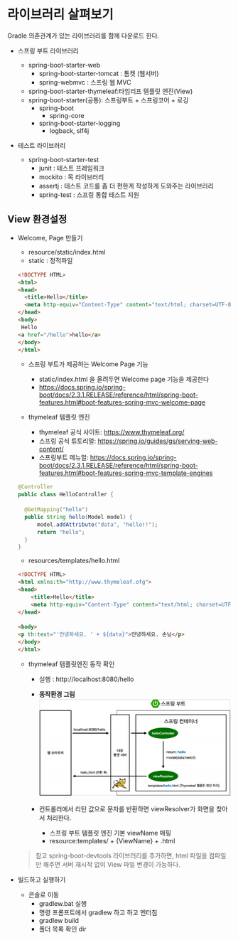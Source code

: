 # 라이브러리 살펴보기
Gradle 의존관계가 있는 라이브러리를 함께 다운로드 한다. 

* 스프링 부트 라이브러리
    - spring-boot-starter-web
        + spring-boot-starter-tomcat : 톰켓 (웹서버)
        + spring-webmvc : 스프링 웹 MVC
    - spring-boot-starter-thymeleaf:타임리프 템플릿 엔진(View)
    - spring-boot-starter(공통): 스프링부트 + 스프링코어 + 로깅
        + spring-boot
            + spring-core
        + spring-boot-starter-logging
            + logback, slf4j


* 테스트 라이브러리
    - spring-boot-starter-test
        + junit : 테스트 프레임워크
        + mockito : 목 라이브러리
        + assertj : 테스트 코드를 좀 더 편한게 작성하게 도와주는 라이브러리
        + spring-test : 스프링 통합 테스트 지원

## View 환경설정
* Welcome, Page 만들기
    - resource/static/index.html
    - static : 정적파일
  ```html
  <!DOCTYPE HTML>
  <html>
  <head>
    <title>Hello</title>
    <meta http-equiv="Content-Type" content="text/html; charset=UTF-8" />
  </head>
  <body>
   Hello
  <a href="/hello">hello</a>
  </body>
  </html>
  ```
    - 스프링 부트가 제공하는 Welcome Page 기능
        + static/index.html 을 올려두면 Welcome page 기능을 제공한다
        + https://docs.spring.io/spring-boot/docs/2.3.1.RELEASE/reference/html/spring-boot-features.html#boot-features-spring-mvc-welcome-page

    - thymeleaf 템플릿 엔진
        + thymeleaf 공식 사이트: https://www.thymeleaf.org/
        + 스프링 공식 튜토리얼: https://spring.io/guides/gs/serving-web-content/
        + 스프링부트 메뉴얼: https://docs.spring.io/spring-boot/docs/2.3.1.RELEASE/reference/html/spring-boot-features.html#boot-features-spring-mvc-template-engines

  ```java
  @Controller
  public class HelloController {
  
    @GetMapping("hello")
    public String hello(Model model) {
        model.addAttribute("data", "hello!!");
        return "hello";
    }
  }
  ```
    - resources/templates/hello.html
  ```html
  <!DOCTYPE HTML>
  <html xmlns:th="http://www.thymeleaf.ofg">
  <head>
      <title>Hello</title>
      <meta http-equiv="Content-Type" content="text/html; charset=UTF-8"/>
  </head>
  
  <body>
  <p th:text="'안녕하세요. ' + ${data}">안녕하세요. 손님</p>
  </body>
  </html>
  ```

    - thymeleaf 템플릿엔진 동작 확인
        + 실행 : http://localhost:8080/hello
        + **동작환경 그림**
          ![2일차 그림](./asset/day1_1.png)

        + 컨트롤러에서 리턴 값으로 문자를 반환하면 viewResolver가 화면을 찾아서 처리한다.
            + 스프링 부트 템플릿 엔진 기본 viewName 매핑
            + resource:templates/ + {ViewName} + .html
  > 참고 spring-boot-devtools 라이브러리를 추가하면, html 파일을 컴파일만 해주면 서버 재시작 없이 View 파일 변경이 가능하다.

* 빌드하고 실행하기
    - 콘솔로 이동
        + gradlew.bat 실행
        + 명령 프롬프트에서 gradlew 하고 하고 엔터침
        + gradlew build
        + 폴더 목록 확인 dir
    
